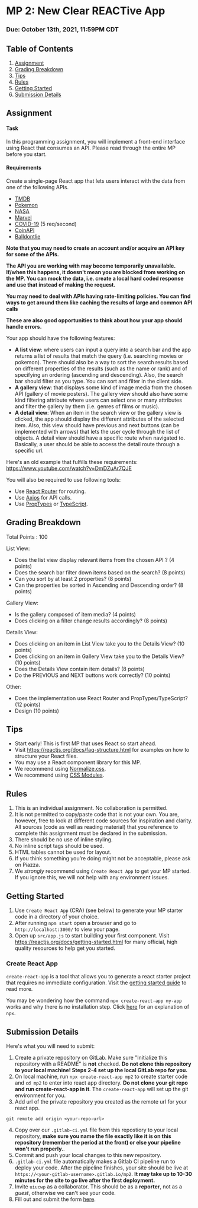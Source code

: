 # MP 2: New Clear REACTive App
### Due: October 13th, 2021, 11:59PM CDT

## Table of Contents
1. [Assignment](#assignment)
2. [Grading Breakdown](#grading-breakdown)
3. [Tips](#tips)
4. [Rules](#rules)
5. [Getting Started](#getting-started)
6. [Submission Details](#submission-details)

## Assignment

#### Task
In this programming assignment, you will implement a front-end interface using React that consumes an API. Please read through the entire MP before you start.

#### Requirements
Create a single-page React app that lets users interact with the data from one of the following APIs.
  - [TMDB](https://www.themoviedb.org/documentation/api)
  - [Pokemon](https://pokeapi.co/)
  - [NASA](https://api.nasa.gov/index.html)
  - [Marvel](https://developer.marvel.com/)
  - [COVID-19](https://covid19api.com/) (5 req/second)
  - [CoinAPI](https://www.coinapi.io/)
  - [Balldontlie](https://www.balldontlie.io/) 

**Note that you may need to create an account and/or acquire an API key for some of the APIs.**

**The API you are working with may become temporarily unavailable. If/when this happens, it doesn't mean you are blocked from working on the MP. You can mock the data, i.e. create a local hard coded response and use that instead of making the request.**

**You may need to deal with APIs having rate-limiting policies. You can find ways to get around them like caching the results of large and common API calls**

**These are also good opportunities to think about how your app should handle errors.**

Your app should have the following features:
  - **A list view**:  where users can input a query into a search bar and the app returns a list of results that match the query (i.e. searching movies or pokemon). There should also be a way to sort the search results based on different properties of the results (such as the name or rank) and of specifying an ordering (ascending and descending). Also, the search bar should filter as you type. You can sort and filter in the client side.
  - **A gallery view**: that displays some kind of image media from the chosen API (gallery of movie posters). The gallery view should also have some kind filtering attribute where users can select one or many attributes and filter the gallery by them (i.e. genres of films or music).
  -  **A detail view**: When an item in the search view or the gallery view is clicked, the app should display the different attributes of the selected item. Also, this view should have previous and next buttons (can be implemented with arrows) that lets the user cycle through the list of objects. A detail view should have a specific route when navigated to. Basically, a user should be able to access the detail route through a specific url.

Here's an old example that fulfills these requirements: https://www.youtube.com/watch?v=DmDZuAr7QJE

You will also be required to use following tools:
  - Use [React Router](https://reactrouter.com/web/guides/quick-start) for routing.
  - Use [Axios](https://www.npmjs.com/package/axios) for API calls.
  - Use [PropTypes](https://facebook.github.io/react/docs/typechecking-with-proptypes.html) or [TypeScript](https://www.typescriptlang.org/docs/handbook/react.html).

## Grading Breakdown
Total Points : 100

List View:
  - Does the list view display relevant items from the chosen API ? (4 points)
  - Does the search bar filter down items based on the search? (8 points)
  - Can you sort by at least 2 properties?  (8 points)
  - Can the properties be sorted in Ascending and Descending order?  (8 points)

Gallery View:
  - Is the gallery composed of item media?  (4 points)
  - Does clicking on a filter change results accordingly?  (8 points)

Details View:
  - Does clicking on an item in List View take you to the Details View?  (10 points)
  - Does clicking on an item in Gallery View take you to the Details View?  (10 points)
  - Does the Details View contain item details?  (8 points)
  - Do the PREVIOUS and NEXT buttons work correctly?  (10 points)

Other:
  - Does the implementation use React Router and PropTypes/TypeScript?  (12 points)
  - Design (10 points)

## Tips
  - Start early! This is first MP that uses React so start ahead.
  - Visit https://reactjs.org/docs/faq-structure.html for examples on how to structure your React files.
  - You may use a React component library for this MP.
  - We recommend using [Normalize.css](https://necolas.github.io/normalize.css/).
  - We recommend using [CSS Modules](https://blog.bitsrc.io/how-to-use-sass-and-css-modules-with-create-react-app-83fa8b805e5e).

## Rules
1. This is an individual assignment. No collaboration is permitted.
2. It is not permitted to copy/paste code that is not your own. You are, however, free to look at different code sources for inspiration and clarity. All sources (code as well as reading material) that you reference to complete this assignment must be declared in the submission.
3. There should be no use of inline styling.
4. No inline script tags should be used.
5. HTML tables cannot be used for layout.
6. If you think something you’re doing might not be acceptable, please ask on Piazza.
7. We *strongly* recommend using `Create React App` to get your MP started. If you ignore this, we will not help with any environment issues.

## Getting Started
1. Use `Create React App` (CRA) (see below) to generate your MP starter code in a directory of your choice.
2. After running `npm start` open a browser and go to `http://localhost:3000/` to view your page.
3. Open up `src/app.js` to start building your first component. Visit https://reactjs.org/docs/getting-started.html for many official, high quality resources to help get you started.

### Create React App
`create-react-app` is a tool that allows you to generate a react starter project that requires no immediate configuration. Visit the [getting started guide](https://facebook.github.io/create-react-app/docs/getting-started) to read more.

You may be wondering how the command `npx create-react-app my-app` works and why there is no installation step. Click [here](https://www.bram.us/2017/07/15/introducing-npx-an-npm-package-runner/) for an explanation of `npx`.


## Submission Details

Here's what you will need to submit:
1. Create a private repository on GitLab. Make sure "Initialize this repository with a README" is **not** checked. **Do not clone this repository to your local machine! Steps 2-4 set up the local GitLab repo for you.**
2. On local machine, run `npx create-react-app mp2` to create starter code and `cd mp2` to enter into react app directory. **Do not clone your git repo and run create-react-app in it**. The `create-react-app` will set up the git environment for you.
3. Add url of the private repository you created as the remote url for your react app.
```
git remote add origin <your-repo-url>
```
4. Copy over our `.gitlab-ci.yml` file from this repostiory to your local repository, **make sure you name the file exactly like it is on this repository (remember the period at the front) or else your pipeline won't run properly.**.
5. Commit and push your local changes to this new repository.
6. `.gitlab-ci.yml` file automatically makes a Gitlab CI pipeline run to deploy your code. After the pipeline finishes, your site should be live at `https://<your-gitlab-username>.gitlab.io/mp2`. **It may take up to 10-30 minutes for the site to go live after the first deployment.**
7. Invite `uiucwp` as a collaborator. This should be as a **reporter**, not as a *guest*, otherwise we can't see your code.
8. Fill out and submit the form [here](https://forms.gle/QQx5se1bADoBDiNL9).
